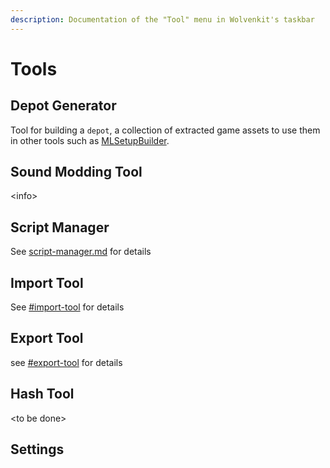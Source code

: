 ```yaml
---
description: Documentation of the "Tool" menu in Wolvenkit's taskbar
---
```


# Tools

## Depot Generator

Tool for building a `depot`, a collection of extracted game assets to use them in other tools such as [MLSetupBuilder](http://127.0.0.1:5000/s/4gzcGtLrr90pVjAWVdTc/for-mod-creators/modding-tools/mlsetup-builder).

## Sound Modding Tool

\<info>

## Script Manager

See [script-manager.md](script-manager.md "mention") for details

## Import Tool

See [#import-tool](tools-import-export/#import-tool "mention") for details

## Export Tool

see [#export-tool](tools-import-export/#export-tool "mention") for details

## Hash Tool

\<to be done>

## Settings



